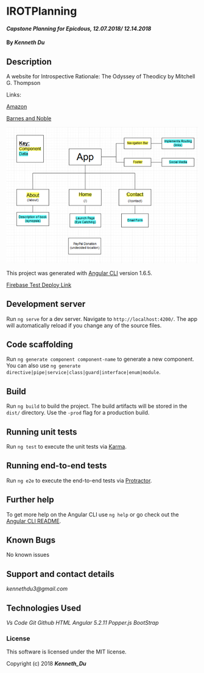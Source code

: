 # IROTPlanning

#### _Capstone Planning for Epicdous, 12.07.2018/ 12.14.2018_

#### By _**Kenneth Du**_


## Description

A website for Introspective Rationale: The Odyssey of 
Theodicy by Mitchell G. Thompson 

Links: 

[Amazon](https://www.amazon.com/Introspective-Rationale-Theodicy-Mitchell-Thompson-ebook/dp/B07HCR6QVH/ref=tmm_kin_swatch_0?_encoding=UTF8&qid=1540499014&sr=8-1)

[Barnes and Noble](https://www.barnesandnoble.com/w/introspective-rationale-mitchell-g-thompson/1129541498?ean=9781535615341)



![Screenshot](IROTPlanning.PNG)

This project was generated with [Angular CLI](https://github.com/angular/angular-cli) version 1.6.5.

[Firebase Test Deploy Link](https://irot-test.firebaseapp.com/)

## Development server

Run `ng serve` for a dev server. Navigate to `http://localhost:4200/`. The app will automatically reload if you change any of the source files.

## Code scaffolding

Run `ng generate component component-name` to generate a new component. You can also use `ng generate directive|pipe|service|class|guard|interface|enum|module`.

## Build

Run `ng build` to build the project. The build artifacts will be stored in the `dist/` directory. Use the `-prod` flag for a production build.

## Running unit tests

Run `ng test` to execute the unit tests via [Karma](https://karma-runner.github.io).

## Running end-to-end tests

Run `ng e2e` to execute the end-to-end tests via [Protractor](http://www.protractortest.org/).

## Further help

To get more help on the Angular CLI use `ng help` or go check out the [Angular CLI README](https://github.com/angular/angular-cli/blob/master/README.md).

## Known Bugs

No known issues

## Support and contact details

_kennethdu3@gmail.com_

## Technologies Used

_Vs Code_
_Git_
_Github_
_HTML_
_Angular 5.2.11_
_Popper.js_
_BootStrap_

### License

This software is licensed under the MIT license.

Copyright (c) 2018 **_Kenneth_Du_**
